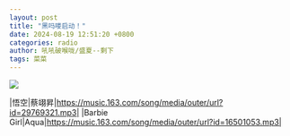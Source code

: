 ```yaml
---
layout: post
title: "黑吗喽启动！"
date: 2024-08-19 12:51:20 +0800
categories: radio
author: 吼吼破喉咙/盛夏--剩下
tags: 菜菜
---
```

![]({{site.baseurl}}/images/cover_20240819.jpg)

|悟空|蔡翊昇|https://music.163.com/song/media/outer/url?id=29769321.mp3|
|Barbie Girl|Aqua|https://music.163.com/song/media/outer/url?id=16501053.mp3|

